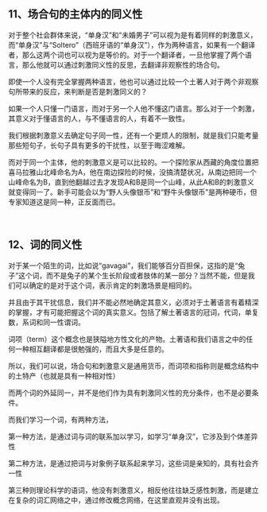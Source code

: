 <h2>11、场合句的主体内的同义性</h2><p data-pid="AfeOS_l_">对于整个社会群体来说，“单身汉”和“未婚男子”可以视为是有着同样的刺激意义，而“单身汉”与“Soltero”（西班牙语的“单身汉”），作为两种语言，如果有一个翻译者，那么这两个词也可以视为是等价的。对于一个翻译者，一旦他掌握了两个语言，那么他就可以通过刺激同义性的反思，去翻译非观察性的场合句。</p><p data-pid="vfV24TS5">即使一个人没有完全掌握两种语言，他也可以通过比较一个土著人对于两个非观察句所带来的反应，来判断是否是刺激同义的？</p><p data-pid="RomyXNAa">如果一个人只懂一门语言，而对于另一个人他不懂这门语言。那么对于一个刺激，其意义对于懂语言的人，与不懂语言的人，有着不一致性。</p><p data-pid="38_PjBW7">我们根据刺激意义去确定句子同一性，还有一个更烦人的限制，就是我们只能考量那些短句子，长句子具有更多的干扰性，以至于晦涩难解。</p><p data-pid="r7_bgU-Y">而对于同一个主体，他的刺激意义是可以比较的。一个探险家从西藏的角度位置把喜马拉雅山北峰命名为A，他在南边探险的时候，没搞清楚状况，从南边把同一个山峰命名为B，直到他翻越过去才发现A和B是同一个山峰，从此A和B的刺激意义就变得同一了。新手可能会以为“野人头像银币”和“野牛头像银币”是两种硬币，但专家知道这是同一种，正反面而已。</p><p><br></p><h2>12、词的同义性</h2><p data-pid="G0HF4IkJ">对于某一个陌生的词，比如说“gavagai”，我们能够百分百担保，这指的是“兔子”这个词，而不是兔子的某个生长阶段或者肢体的某一部分？当然不能，但是我们可以确定的是对于这个词，表示肯定的刺激场景是相同的。</p><p data-pid="6sC2piV1">并且由于其干扰信息，我们并不能必然地确定其意义，必须对于土著语言有着精深的掌握，才有可能把握这个词的真实意义。包括了解土著语言的冠词，代词，单复数，系词和同一性谓词。</p><p data-pid="O1zSCPMI">词项（term）这个概念也是狭隘地方性文化的产物。土著语和我们语言之中的任何一种相互翻译都是很勉强的，而且大多是任意的。</p><p data-pid="hdnYTqMU">所以，我们可以说，场合句和刺激意义是通用货币，而词项和指称则是概念结构中的土特产（也就是具有一种相对性）</p><p data-pid="cHcdxKz8">而两个词的外延同一，并不是他们作为具有刺激同义性的充分条件，也不是必要条件。</p><p data-pid="YzpjZALf">而我们学习一个词，有两种方法，</p><p data-pid="otyFb1Au">第一种方法，是通过词与词的联系加以学习，如学习“单身汉”，它涉及到个体差异性</p><p data-pid="LcgDzEq6">第二种方法，是通过把词与对象例子联系起来学习，这些词是亲知的，具有社会齐一性</p><p data-pid="jjIMocYh">第三种则理论科学的语词，他没有刺激意义，相反他往往缺乏感性刺激，而是建立在复杂的词汇网络之中，通过修改概念网络，在这里直观并没有出现。</p><p></p>
